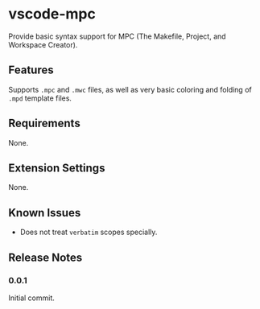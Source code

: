 # vscode-mpc

Provide basic syntax support for MPC (The Makefile, Project, and Workspace Creator).

## Features

Supports `.mpc` and `.mwc` files, as well as very basic coloring and folding of `.mpd` template files.

## Requirements

None.

## Extension Settings

None.

## Known Issues

* Does not treat `verbatim` scopes specially.

## Release Notes

### 0.0.1

Initial commit.
